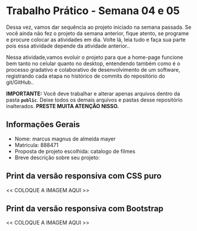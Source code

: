 # Trabalho Prático - Semana 04 e 05

Dessa vez, vamos dar sequência ao projeto iniciado na semana passada. Se você ainda não fez o projeto da semana anterior, fique atento, se programe e procure colocar as atividades em dia. Volte lá, leia tudo e faça sua parte pois essa atividade depende da atividade anterior..

Nessa atividade,vamos evoluir o projeto para que a home-page funcione bem tanto no celular quanto no desktop, entendendo também como é o processo gradativo e colaborativo de desenvolvimento de um software, registrando cada etapa no histórico de commits do repositório do git/GitHub..

**IMPORTANTE:** Você deve trabalhar e alterar apenas arquivos dentro da pasta **`public`**. Deixe todos os demais arquivos e pastas desse repositório inalterados. **PRESTE MUITA ATENÇÃO NISSO.**

## Informações Gerais

- Nome: marcus magnus de almeida mayer
- Matricula: 888471
- Proposta de projeto escolhida: catalogo de filmes
- Breve descrição sobre seu projeto:

## Print da versão responsiva com CSS puro

<<  COLOQUE A IMAGEM AQUI >>

## Print da versão responsiva com Bootstrap

<<  COLOQUE A IMAGEM AQUI >>
